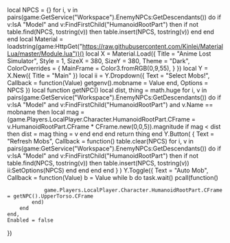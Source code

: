 local NPCS = {}
    for i, v in pairs(game:GetService("Workspace").EnemyNPCs:GetDescendants()) do
        if v:IsA "Model" and v:FindFirstChild("HumanoidRootPart") then
            if not table.find(NPCS, tostring(v)) then
            table.insert(NPCS, tostring(v))
        end
    end
end
local Material = loadstring(game:HttpGet("https://raw.githubusercontent.com/Kinlei/MaterialLua/master/Module.lua"))()
local X = Material.Load({
    Title = "Anime Lost Simulator",
    Style = 1,
    SizeX = 380,
    SizeY = 380,
    Theme = "Dark",
    ColorOverrides = {
        MainFrame = Color3.fromRGB(0,9,55),
    }
})
local Y = X.New({
    Title = "Main"
})
local ii = Y.Dropdown({
    Text = "Select Mobs!",
    Callback = function(Value)
        getgenv().mobname = Value
end,
    Options = NPCS
})
local function getNPC()
    local dist, thing = math.huge
    for i, v in pairs(game:GetService("Workspace").EnemyNPCs:GetDescendants()) do
        if v:IsA "Model" and v:FindFirstChild("HumanoidRootPart") and v.Name == mobname then
            local mag = (game.Players.LocalPlayer.Character.HumanoidRootPart.CFrame = v.HumanoidRootPart.CFrame * CFrame.new(0,0,5)).magnitude
            if mag < dist then
                dist = mag
                thing = v
            end
        end
    end
    return thing
end
Y.Button(
    {
        Text = "Refresh Mobs",
        Callback = function()
            table.clear(NPCS)
            for i, v in pairs(game:GetService("Workspace").EnemyNPCs:GetDescendants()) do
                if v:IsA "Model" and v:FindFirstChild("HumanoidRootPart") then
                    if not table.find(NPCS, tostring(v)) then
                        table.insert(NPCS, tostring(v))
                        ii:SetOptions(NPCS)
                    end
                end
            end
        end
    }
)
Y.Toggle({
    Text = "Auto Mob",
    Callback = function(Value)
        b = Value
        while b do task.wait()
                    pcall(function()
                    
                game.Players.LocalPlayer.Character.HumanoidRootPart.CFrame = getNPC().UpperTorso.CFrame
            end)
        end
	end,
    Enabled = false
})
